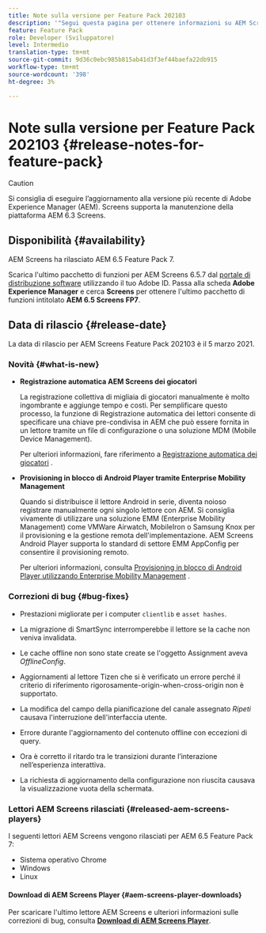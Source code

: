 ```yaml
---
title: Note sulla versione per Feature Pack 202103
description: '"Segui questa pagina per ottenere informazioni su AEM Screens Feature Pack 202103, rilasciato il 5 marzo 2021."'
feature: Feature Pack
role: Developer (Sviluppatore)
level: Intermedio
translation-type: tm+mt
source-git-commit: 9d36c0ebc985b815ab41d3f3ef44baefa22db915
workflow-type: tm+mt
source-wordcount: '398'
ht-degree: 3%

---
```



# Note sulla versione per Feature Pack 202103 {#release-notes-for-feature-pack}

>[!CAUTION]
>Si consiglia di eseguire l’aggiornamento alla versione più recente di Adobe Experience Manager (AEM). Screens supporta la manutenzione della piattaforma AEM 6.3 Screens.

## Disponibilità {#availability}

AEM Screens ha rilasciato AEM 6.5 Feature Pack 7.

Scarica l&#39;ultimo pacchetto di funzioni per AEM Screens 6.5.7 dal [portale di distribuzione software](https://experience.adobe.com/#/downloads/content/software-distribution/en/aem.html) utilizzando il tuo Adobe ID. Passa alla scheda **Adobe Experience Manager** e cerca **Screens** per ottenere l&#39;ultimo pacchetto di funzioni intitolato **AEM 6.5 Screens FP7**.

## Data di rilascio {#release-date}

La data di rilascio per AEM Screens Feature Pack 202103 è il 5 marzo 2021.

### Novità {#what-is-new}

* **Registrazione automatica AEM Screens dei giocatori**

   La registrazione collettiva di migliaia di giocatori manualmente è molto ingombrante e aggiunge tempo e costi. Per semplificare questo processo, la funzione di Registrazione automatica dei lettori consente di specificare una chiave pre-condivisa in AEM che può essere fornita in un lettore tramite un file di configurazione o una soluzione MDM (Mobile Device Management).

   Per ulteriori informazioni, fare riferimento a [Registrazione automatica dei giocatori](/help/user-guide/auto-registration-players.md) .


* **Provisioning in blocco di Android Player tramite Enterprise Mobility Management**

   Quando si distribuisce il lettore Android in serie, diventa noioso registrare manualmente ogni singolo lettore con AEM. Si consiglia vivamente di utilizzare una soluzione EMM (Enterprise Mobility Management) come VMWare Airwatch, MobileIron o Samsung Knox per il provisioning e la gestione remota dell&#39;implementazione. AEM Screens Android Player supporta lo standard di settore EMM AppConfig per consentire il provisioning remoto.

   Per ulteriori informazioni, consulta [Provisioning in blocco di Android Player utilizzando Enterprise Mobility Management](/help/user-guide/using-emm-bulkprovision-android-player.md) .


### Correzioni di bug {#bug-fixes}

* Prestazioni migliorate per i computer `clientlib` e `asset hashes`.

* La migrazione di SmartSync interromperebbe il lettore se la cache non veniva invalidata.

* Le cache offline non sono state create se l&#39;oggetto Assignment aveva *OfflineConfig*.

* Aggiornamenti al lettore Tizen che si è verificato un errore perché il criterio di riferimento rigorosamente-origin-when-cross-origin non è supportato.

* La modifica del campo della pianificazione del canale assegnato *Ripeti* causava l&#39;interruzione dell&#39;interfaccia utente.

* Errore durante l&#39;aggiornamento del contenuto offline con eccezioni di query.

* Ora è corretto il ritardo tra le transizioni durante l’interazione nell’esperienza interattiva.

* La richiesta di aggiornamento della configurazione non riuscita causava la visualizzazione vuota della schermata.

### Lettori AEM Screens rilasciati {#released-aem-screens-players}

I seguenti lettori AEM Screens vengono rilasciati per AEM 6.5 Feature Pack 7:

* Sistema operativo Chrome
* Windows
* Linux

#### Download di AEM Screens Player {#aem-screens-player-downloads}

Per scaricare l&#39;ultimo lettore AEM Screens e ulteriori informazioni sulle correzioni di bug, consulta **[Download di AEM Screens Player](https://download.macromedia.com/screens/index.html)**.
